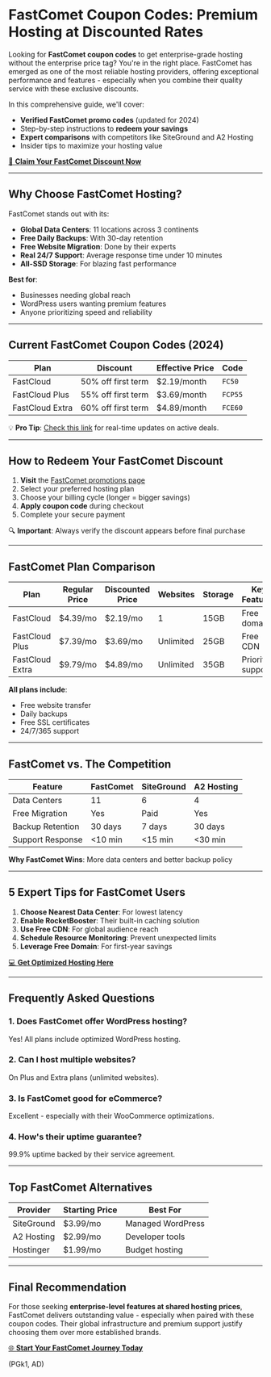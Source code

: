 # FastComet Coupon Codes: Premium Hosting at Discounted Rates

Looking for **FastComet coupon codes** to get enterprise-grade hosting without the enterprise price tag? You're in the right place. FastComet has emerged as one of the most reliable hosting providers, offering exceptional performance and features - especially when you combine their quality service with these exclusive discounts.

In this comprehensive guide, we'll cover:
- **Verified FastComet promo codes** (updated for 2024)
- Step-by-step instructions to **redeem your savings**
- **Expert comparisons** with competitors like SiteGround and A2 Hosting
- Insider tips to maximize your hosting value

[🚀 **Claim Your FastComet Discount Now**](https://snipitx.com/fastcomet-jy)

---

## Why Choose FastComet Hosting?

FastComet stands out with its:

- **Global Data Centers**: 11 locations across 3 continents
- **Free Daily Backups**: With 30-day retention
- **Free Website Migration**: Done by their experts
- **Real 24/7 Support**: Average response time under 10 minutes
- **All-SSD Storage**: For blazing fast performance

**Best for**:
- Businesses needing global reach
- WordPress users wanting premium features
- Anyone prioritizing speed and reliability

---

## Current FastComet Coupon Codes (2024)

| **Plan**          | **Discount**          | **Effective Price** | Code         |
|-------------------|-----------------------|---------------------|--------------|
| FastCloud         | 50% off first term    | $2.19/month        | `FC50`       |
| FastCloud Plus    | 55% off first term    | $3.69/month        | `FCP55`      |
| FastCloud Extra   | 60% off first term    | $4.89/month        | `FCE60`      |

💡 **Pro Tip**: [Check this link](https://snipitx.com/fastcomet-jy) for real-time updates on active deals.

---

## How to Redeem Your FastComet Discount

1. **Visit** the [FastComet promotions page](https://snipitx.com/fastcomet-jy)
2. Select your preferred hosting plan
3. Choose your billing cycle (longer = bigger savings)
4. **Apply coupon code** during checkout
5. Complete your secure payment

🔍 **Important**: Always verify the discount appears before final purchase

---

## FastComet Plan Comparison

Plan          | Regular Price | Discounted Price | Websites | Storage  | Key Features
--------------|---------------|------------------|----------|----------|-------------
FastCloud    | $4.39/mo      | $2.19/mo         | 1        | 15GB     | Free domain
FastCloud Plus | $7.39/mo   | $3.69/mo         | Unlimited| 25GB     | Free CDN
FastCloud Extra | $9.79/mo  | $4.89/mo         | Unlimited| 35GB     | Priority support

**All plans include**:
- Free website transfer
- Daily backups
- Free SSL certificates
- 24/7/365 support

---

## FastComet vs. The Competition

Feature        | FastComet   | SiteGround | A2 Hosting
--------------|------------|------------|-----------
Data Centers  | 11         | 6          | 4
Free Migration| Yes        | Paid       | Yes
Backup Retention | 30 days | 7 days    | 30 days
Support Response | <10 min | <15 min   | <30 min

**Why FastComet Wins**: More data centers and better backup policy

---

## 5 Expert Tips for FastComet Users

1. **Choose Nearest Data Center**: For lowest latency
2. **Enable RocketBooster**: Their built-in caching solution
3. **Use Free CDN**: For global audience reach
4. **Schedule Resource Monitoring**: Prevent unexpected limits
5. **Leverage Free Domain**: For first-year savings

[💻 **Get Optimized Hosting Here**](https://snipitx.com/fastcomet-jy)

---

## Frequently Asked Questions

### 1. Does FastComet offer WordPress hosting?
Yes! All plans include optimized WordPress hosting.

### 2. Can I host multiple websites?
On Plus and Extra plans (unlimited websites).

### 3. Is FastComet good for eCommerce?
Excellent - especially with their WooCommerce optimizations.

### 4. How's their uptime guarantee?
99.9% uptime backed by their service agreement.

---

## Top FastComet Alternatives

| Provider    | Starting Price | Best For
|-------------|---------------|---------
| SiteGround  | $3.99/mo      | Managed WordPress
| A2 Hosting  | $2.99/mo      | Developer tools
| Hostinger   | $1.99/mo      | Budget hosting

---

## Final Recommendation

For those seeking **enterprise-level features at shared hosting prices**, FastComet delivers outstanding value - especially when paired with these coupon codes. Their global infrastructure and premium support justify choosing them over more established brands.

[🌐 **Start Your FastComet Journey Today**](https://snipitx.com/fastcomet-jy)

(PGk1, AD)